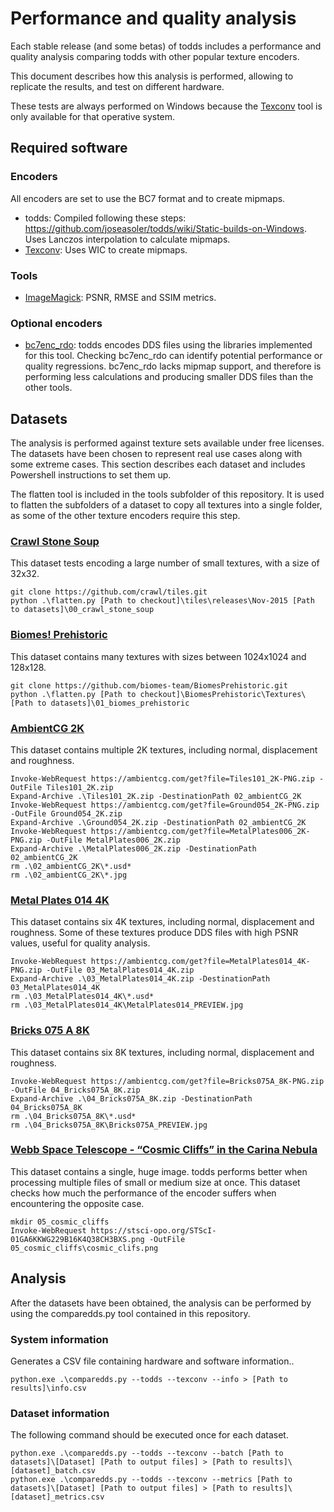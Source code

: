 # Performance and quality analysis

Each stable release (and some betas) of todds includes a performance and quality analysis comparing todds with other popular texture encoders.

This document describes how this analysis is performed, allowing to replicate the results, and test on different hardware.

These tests are always performed on Windows because the [Texconv](https://github.com/Microsoft/DirectXTex/wiki/Texconv) tool is only available for that operative system.

## Required software

### Encoders

All encoders are set to use the BC7 format and to create mipmaps.

* todds: Compiled following these steps: https://github.com/joseasoler/todds/wiki/Static-builds-on-Windows. Uses Lanczos interpolation to calculate mipmaps.
* [Texconv](https://github.com/Microsoft/DirectXTex/wiki/Texconv): Uses WIC to create mipmaps.

### Tools

* [ImageMagick](https://imagemagick.org/index.php): PSNR, RMSE and SSIM metrics.

### Optional encoders

* [bc7enc_rdo](https://github.com/richgel999/bc7enc_rdo): todds encodes DDS files using the libraries implemented for this tool. Checking bc7enc_rdo can identify potential performance or quality regressions. bc7enc_rdo lacks mipmap support, and therefore is performing less calculations and producing smaller DDS files than the other tools.

## Datasets

The analysis is performed against texture sets available under free licenses. The datasets have been chosen to represent real use cases along with some extreme cases. This section describes each dataset and includes Powershell instructions to set them up.

The flatten tool is included in the tools subfolder of this repository. It is used to flatten the subfolders of a dataset to copy all textures into a single folder, as some of the other texture encoders require this step.

### [Crawl Stone Soup](https://github.com/crawl/tiles)

This dataset tests encoding a large number of small textures, with a size of 32x32.

```
git clone https://github.com/crawl/tiles.git
python .\flatten.py [Path to checkout]\tiles\releases\Nov-2015 [Path to datasets]\00_crawl_stone_soup
```

### [Biomes! Prehistoric](https://steamcommunity.com/sharedfiles/filedetails/?id=2860715703)

This dataset contains many textures with sizes between 1024x1024 and 128x128.

```
git clone https://github.com/biomes-team/BiomesPrehistoric.git
python .\flatten.py [Path to checkout]\BiomesPrehistoric\Textures\ [Path to datasets]\01_biomes_prehistoric
```

### [AmbientCG 2K](https://ambientcg.com/view?id=Tiles101)

This dataset contains multiple 2K textures, including normal, displacement and roughness.

```
Invoke-WebRequest https://ambientcg.com/get?file=Tiles101_2K-PNG.zip -OutFile Tiles101_2K.zip
Expand-Archive .\Tiles101_2K.zip -DestinationPath 02_ambientCG_2K
Invoke-WebRequest https://ambientcg.com/get?file=Ground054_2K-PNG.zip -OutFile Ground054_2K.zip
Expand-Archive .\Ground054_2K.zip -DestinationPath 02_ambientCG_2K
Invoke-WebRequest https://ambientcg.com/get?file=MetalPlates006_2K-PNG.zip -OutFile MetalPlates006_2K.zip
Expand-Archive .\MetalPlates006_2K.zip -DestinationPath 02_ambientCG_2K
rm .\02_ambientCG_2K\*.usd*
rm .\02_ambientCG_2K\*.jpg
```

### [Metal Plates 014 4K](https://ambientcg.com/view?id=MetalPlates014)

This dataset contains six 4K textures, including normal, displacement and roughness. Some of these textures produce DDS files with high PSNR values, useful for quality analysis.

```
Invoke-WebRequest https://ambientcg.com/get?file=MetalPlates014_4K-PNG.zip -OutFile 03_MetalPlates014_4K.zip
Expand-Archive .\03_MetalPlates014_4K.zip -DestinationPath 03_MetalPlates014_4K
rm .\03_MetalPlates014_4K\*.usd*
rm .\03_MetalPlates014_4K\MetalPlates014_PREVIEW.jpg
```

### [Bricks 075 A 8K](https://ambientcg.com/view?id=Bricks075A)

This dataset contains six 8K textures, including normal, displacement and roughness.

```
Invoke-WebRequest https://ambientcg.com/get?file=Bricks075A_8K-PNG.zip -OutFile 04_Bricks075A_8K.zip
Expand-Archive .\04_Bricks075A_8K.zip -DestinationPath 04_Bricks075A_8K
rm .\04_Bricks075A_8K\*.usd*
rm .\04_Bricks075A_8K\Bricks075A_PREVIEW.jpg
```

### [Webb Space Telescope - “Cosmic Cliffs” in the Carina Nebula](https://webbtelescope.org/contents/media/images/2022/031/01G77PKB8NKR7S8Z6HBXMYATGJ)

This dataset contains a single, huge image. todds performs better when processing multiple files of small or medium size at once. This dataset checks how much the performance of the encoder suffers when encountering the opposite case.

```
mkdir 05_cosmic_cliffs
Invoke-WebRequest https://stsci-opo.org/STScI-01GA6KKWG229B16K4Q38CH3BXS.png -OutFile 05_cosmic_cliffs\cosmic_clifs.png
```

## Analysis

After the datasets have been obtained, the analysis can be performed by using the comparedds.py tool contained in this repository.

### System information

Generates a CSV file containing hardware and software information..

```
python.exe .\comparedds.py --todds --texconv --info > [Path to results]\info.csv
```

### Dataset information

The following command should be executed once for each dataset.

```
python.exe .\comparedds.py --todds --texconv --batch [Path to datasets]\[Dataset] [Path to output files] > [Path to results]\[dataset]_batch.csv
python.exe .\comparedds.py --todds --texconv --metrics [Path to datasets]\[Dataset] [Path to output files] > [Path to results]\[dataset]_metrics.csv
```
